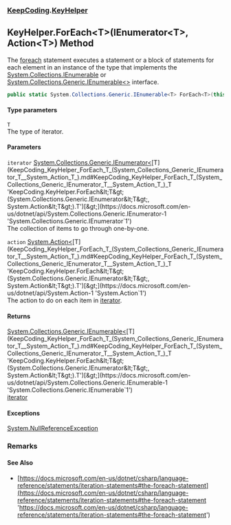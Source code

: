 ### [KeepCoding](KeepCoding.md 'KeepCoding').[KeyHelper](KeepCoding_KeyHelper.md 'KeepCoding.KeyHelper')
## KeyHelper.ForEach&lt;T&gt;(IEnumerator&lt;T&gt;, Action&lt;T&gt;) Method
The [foreach](https://docs.microsoft.com/en-us/dotnet/csharp/language-reference/keywords/foreach 'https://docs.microsoft.com/en-us/dotnet/csharp/language-reference/keywords/foreach') statement executes a statement or a block of statements for each element in an instance of the type that implements the [System.Collections.IEnumerable](https://docs.microsoft.com/en-us/dotnet/api/System.Collections.IEnumerable 'System.Collections.IEnumerable') or [System.Collections.Generic.IEnumerable&lt;&gt;](https://docs.microsoft.com/en-us/dotnet/api/System.Collections.Generic.IEnumerable-1 'System.Collections.Generic.IEnumerable`1') interface.  
```csharp
public static System.Collections.Generic.IEnumerable<T> ForEach<T>(this System.Collections.Generic.IEnumerator<T> iterator, System.Action<T> action);
```
#### Type parameters
<a name='KeepCoding_KeyHelper_ForEach_T_(System_Collections_Generic_IEnumerator_T__System_Action_T_)_T'></a>
`T`  
The type of iterator.
  
#### Parameters
<a name='KeepCoding_KeyHelper_ForEach_T_(System_Collections_Generic_IEnumerator_T__System_Action_T_)_iterator'></a>
`iterator` [System.Collections.Generic.IEnumerator&lt;](https://docs.microsoft.com/en-us/dotnet/api/System.Collections.Generic.IEnumerator-1 'System.Collections.Generic.IEnumerator`1')[T](KeepCoding_KeyHelper_ForEach_T_(System_Collections_Generic_IEnumerator_T__System_Action_T_).md#KeepCoding_KeyHelper_ForEach_T_(System_Collections_Generic_IEnumerator_T__System_Action_T_)_T 'KeepCoding.KeyHelper.ForEach&lt;T&gt;(System.Collections.Generic.IEnumerator&lt;T&gt;, System.Action&lt;T&gt;).T')[&gt;](https://docs.microsoft.com/en-us/dotnet/api/System.Collections.Generic.IEnumerator-1 'System.Collections.Generic.IEnumerator`1')  
The collection of items to go through one-by-one.
  
<a name='KeepCoding_KeyHelper_ForEach_T_(System_Collections_Generic_IEnumerator_T__System_Action_T_)_action'></a>
`action` [System.Action&lt;](https://docs.microsoft.com/en-us/dotnet/api/System.Action-1 'System.Action`1')[T](KeepCoding_KeyHelper_ForEach_T_(System_Collections_Generic_IEnumerator_T__System_Action_T_).md#KeepCoding_KeyHelper_ForEach_T_(System_Collections_Generic_IEnumerator_T__System_Action_T_)_T 'KeepCoding.KeyHelper.ForEach&lt;T&gt;(System.Collections.Generic.IEnumerator&lt;T&gt;, System.Action&lt;T&gt;).T')[&gt;](https://docs.microsoft.com/en-us/dotnet/api/System.Action-1 'System.Action`1')  
The action to do on each item in [iterator](KeepCoding_KeyHelper_ForEach_T_(System_Collections_Generic_IEnumerator_T__System_Action_T_).md#KeepCoding_KeyHelper_ForEach_T_(System_Collections_Generic_IEnumerator_T__System_Action_T_)_iterator 'KeepCoding.KeyHelper.ForEach&lt;T&gt;(System.Collections.Generic.IEnumerator&lt;T&gt;, System.Action&lt;T&gt;).iterator').
  
#### Returns
[System.Collections.Generic.IEnumerable&lt;](https://docs.microsoft.com/en-us/dotnet/api/System.Collections.Generic.IEnumerable-1 'System.Collections.Generic.IEnumerable`1')[T](KeepCoding_KeyHelper_ForEach_T_(System_Collections_Generic_IEnumerator_T__System_Action_T_).md#KeepCoding_KeyHelper_ForEach_T_(System_Collections_Generic_IEnumerator_T__System_Action_T_)_T 'KeepCoding.KeyHelper.ForEach&lt;T&gt;(System.Collections.Generic.IEnumerator&lt;T&gt;, System.Action&lt;T&gt;).T')[&gt;](https://docs.microsoft.com/en-us/dotnet/api/System.Collections.Generic.IEnumerable-1 'System.Collections.Generic.IEnumerable`1')  
[iterator](KeepCoding_KeyHelper_ForEach_T_(System_Collections_Generic_IEnumerator_T__System_Action_T_).md#KeepCoding_KeyHelper_ForEach_T_(System_Collections_Generic_IEnumerator_T__System_Action_T_)_iterator 'KeepCoding.KeyHelper.ForEach&lt;T&gt;(System.Collections.Generic.IEnumerator&lt;T&gt;, System.Action&lt;T&gt;).iterator')
#### Exceptions
[System.NullReferenceException](https://docs.microsoft.com/en-us/dotnet/api/System.NullReferenceException 'System.NullReferenceException')  
### Remarks
#### See Also
- [https://docs.microsoft.com/en-us/dotnet/csharp/language-reference/statements/iteration-statements#the-foreach-statement](https://docs.microsoft.com/en-us/dotnet/csharp/language-reference/statements/iteration-statements#the-foreach-statement 'https://docs.microsoft.com/en-us/dotnet/csharp/language-reference/statements/iteration-statements#the-foreach-statement')

